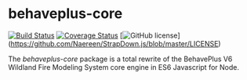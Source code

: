 # behaveplus-core

[![Build Status](https://travis-ci.org/cbevins/behaveplus-core.svg?branch=master)](https://travis-ci.org/cbevins/behaveplus-core)  [![Coverage Status](https://coveralls.io/repos/github/cbevins/behaveplus-core/badge.svg?branch=master)](https://coveralls.io/github/cbevins/behaveplus-core?branch=master) [![GitHub license](https://img.shields.io/github/license/Naereen/StrapDown.js.svg)]  (https://github.com/Naereen/StrapDown.js/blob/master/LICENSE)

The *behaveplus-core* package is a total rewrite of the BehavePlus V6 Wildland Fire Modeling System core engine in ES6 Javascript for Node.
